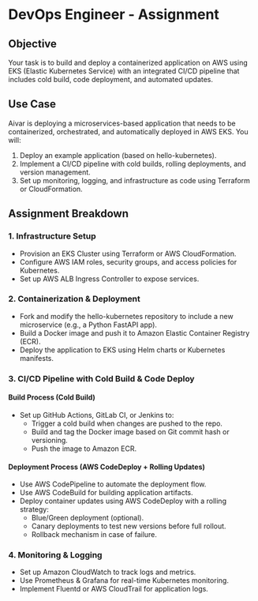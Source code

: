 # DevOps Engineer - Assignment

## Objective
Your task is to build and deploy a containerized application on AWS using EKS (Elastic Kubernetes Service) with an integrated CI/CD pipeline that includes cold build, code deployment, and automated updates.

## Use Case
Aivar is deploying a microservices-based application that needs to be containerized, orchestrated, and automatically deployed in AWS EKS. You will:
1. Deploy an example application (based on hello-kubernetes).
2. Implement a CI/CD pipeline with cold builds, rolling deployments, and version management.
3. Set up monitoring, logging, and infrastructure as code using Terraform or CloudFormation.

## Assignment Breakdown

### 1. Infrastructure Setup
- Provision an EKS Cluster using Terraform or AWS CloudFormation.
- Configure AWS IAM roles, security groups, and access policies for Kubernetes.
- Set up AWS ALB Ingress Controller to expose services.

### 2. Containerization & Deployment
- Fork and modify the hello-kubernetes repository to include a new microservice (e.g., a Python FastAPI app).
- Build a Docker image and push it to Amazon Elastic Container Registry (ECR).
- Deploy the application to EKS using Helm charts or Kubernetes manifests.

### 3. CI/CD Pipeline with Cold Build & Code Deploy

#### Build Process (Cold Build)
- Set up GitHub Actions, GitLab CI, or Jenkins to:
  - Trigger a cold build when changes are pushed to the repo.
  - Build and tag the Docker image based on Git commit hash or versioning.
  - Push the image to Amazon ECR.

#### Deployment Process (AWS CodeDeploy + Rolling Updates)
- Use AWS CodePipeline to automate the deployment flow.
- Use AWS CodeBuild for building application artifacts.
- Deploy container updates using AWS CodeDeploy with a rolling strategy:
  - Blue/Green deployment (optional).
  - Canary deployments to test new versions before full rollout.
  - Rollback mechanism in case of failure.

### 4. Monitoring & Logging
- Set up Amazon CloudWatch to track logs and metrics.
- Use Prometheus & Grafana for real-time Kubernetes monitoring.
- Implement Fluentd or AWS CloudTrail for application logs.